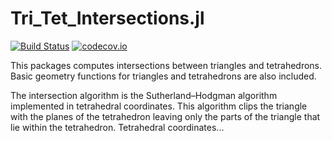# Tri_Tet_Intersections.jl

[![Build Status](https://travis-ci.com/ryanelandt/Tri_Tet_Intersections.jl.svg?branch=master)](https://travis-ci.com/ryanelandt/Tri_Tet_Intersections.jl)
[![codecov.io](https://codecov.io/github/ryanelandt/Tri_Tet_Intersections.jl/coverage.svg?branch=master)](https://codecov.io/github/ryanelandt/Tri_Tet_Intersections.jl?branch=master)

This packages computes intersections between triangles and tetrahedrons. Basic geometry functions for triangles and tetrahedrons are also included.

The intersection algorithm is the Sutherland–Hodgman algorithm implemented in tetrahedral coordinates.
This algorithm clips the triangle with the planes of the tetrahedron leaving only the parts of the triangle that lie within the tetrahedron.
Tetrahedral coordinates...
